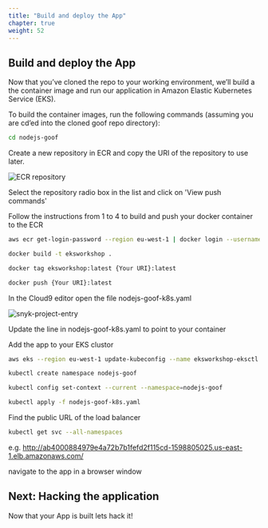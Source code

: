 ```yaml
---
title: "Build and deploy the App"
chapter: true
weight: 52
---
```


## Build and deploy the App

Now that you’ve cloned the repo to your working environment, we’ll build a the container image and run our application in Amazon Elastic Kubernetes Service (EKS).

To build the container images, run the following commands (assuming you are cd’ed into the cloned goof repo directory):

```bash
cd nodejs-goof
```

Create a new repository in ECR and copy the URI of the repository to use later.

![ECR repository](/images/ecruri.jpg)


Select the repository radio box in the list and click on 'View push commands'

Follow the instructions from 1 to 4 to build and push your docker container to the ECR


```bash
aws ecr get-login-password --region eu-west-1 | docker login --username AWS --password-stdin {Your URI}

docker build -t eksworkshop .

docker tag eksworkshop:latest {Your URI}:latest

docker push {Your URI}:latest

```


In the Cloud9 editor open the file nodejs-goof-k8s.yaml

![snyk-project-entry](/images/editfile.jpg)


Update the line in nodejs-goof-k8s.yaml to point to your container


Add the app to your EKS clustor


```bash
aws eks --region eu-west-1 update-kubeconfig --name eksworkshop-eksctl

kubectl create namespace nodejs-goof

kubectl config set-context --current --namespace=nodejs-goof

kubectl apply -f nodejs-goof-k8s.yaml
```


Find the public URL of the load balancer


```bash
kubectl get svc --all-namespaces
```

e.g. http://ab4000884979e4a72b7b1fefd2f115cd-1598805025.us-east-1.elb.amazonaws.com/

navigate to the app in a browser window



## Next: Hacking the application <!-- TODO: MODIFY the body -->
Now that your App is built lets hack it!
